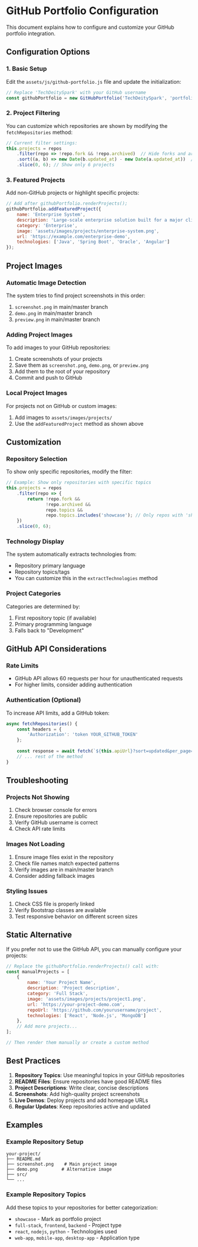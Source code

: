 # GitHub Portfolio Configuration

This document explains how to configure and customize your GitHub portfolio integration.

## Configuration Options

### 1. Basic Setup

Edit the `assets/js/github-portfolio.js` file and update the initialization:

```javascript
// Replace 'TechDeitySpark' with your GitHub username
const githubPortfolio = new GitHubPortfolio('TechDeitySpark', 'portfolio');
```

### 2. Project Filtering

You can customize which repositories are shown by modifying the `fetchRepositories` method:

```javascript
// Current filter settings:
this.projects = repos
    .filter(repo => !repo.fork && !repo.archived)  // Hide forks and archived repos
    .sort((a, b) => new Date(b.updated_at) - new Date(a.updated_at))  // Sort by last updated
    .slice(0, 6); // Show only 6 projects
```

### 3. Featured Projects

Add non-GitHub projects or highlight specific projects:

```javascript
// Add after githubPortfolio.renderProjects();
githubPortfolio.addFeaturedProject({
    name: 'Enterprise System',
    description: 'Large-scale enterprise solution built for a major client.',
    category: 'Enterprise',
    image: 'assets/images/projects/enterprise-system.png',
    url: 'https://example.com/enterprise-demo',
    technologies: ['Java', 'Spring Boot', 'Oracle', 'Angular']
});
```

## Project Images

### Automatic Image Detection

The system tries to find project screenshots in this order:
1. `screenshot.png` in main/master branch
2. `demo.png` in main/master branch  
3. `preview.png` in main/master branch

### Adding Project Images

To add images to your GitHub repositories:

1. Create screenshots of your projects
2. Save them as `screenshot.png`, `demo.png`, or `preview.png`
3. Add them to the root of your repository
4. Commit and push to GitHub

### Local Project Images

For projects not on GitHub or custom images:

1. Add images to `assets/images/projects/`
2. Use the `addFeaturedProject` method as shown above

## Customization

### Repository Selection

To show only specific repositories, modify the filter:

```javascript
// Example: Show only repositories with specific topics
this.projects = repos
    .filter(repo => {
        return !repo.fork && 
               !repo.archived && 
               repo.topics && 
               repo.topics.includes('showcase'); // Only repos with 'showcase' topic
    })
    .slice(0, 6);
```

### Technology Display

The system automatically extracts technologies from:
- Repository primary language
- Repository topics/tags
- You can customize this in the `extractTechnologies` method

### Project Categories

Categories are determined by:
1. First repository topic (if available)
2. Primary programming language
3. Falls back to "Development"

## GitHub API Considerations

### Rate Limits
- GitHub API allows 60 requests per hour for unauthenticated requests
- For higher limits, consider adding authentication

### Authentication (Optional)

To increase API limits, add a GitHub token:

```javascript
async fetchRepositories() {
    const headers = {
        'Authorization': 'token YOUR_GITHUB_TOKEN'
    };
    
    const response = await fetch(`${this.apiUrl}?sort=updated&per_page=20`, { headers });
    // ... rest of the method
}
```

## Troubleshooting

### Projects Not Showing
1. Check browser console for errors
2. Ensure repositories are public
3. Verify GitHub username is correct
4. Check API rate limits

### Images Not Loading
1. Ensure image files exist in the repository
2. Check file names match expected patterns
3. Verify images are in main/master branch
4. Consider adding fallback images

### Styling Issues
1. Check CSS file is properly linked
2. Verify Bootstrap classes are available
3. Test responsive behavior on different screen sizes

## Static Alternative

If you prefer not to use the GitHub API, you can manually configure your projects:

```javascript
// Replace the githubPortfolio.renderProjects() call with:
const manualProjects = [
    {
        name: 'Your Project Name',
        description: 'Project description',
        category: 'Full Stack',
        image: 'assets/images/projects/project1.png',
        url: 'https://your-project-demo.com',
        repoUrl: 'https://github.com/yourusername/project',
        technologies: ['React', 'Node.js', 'MongoDB']
    },
    // Add more projects...
];

// Then render them manually or create a custom method
```

## Best Practices

1. **Repository Topics**: Use meaningful topics in your GitHub repositories
2. **README Files**: Ensure repositories have good README files
3. **Project Descriptions**: Write clear, concise descriptions
4. **Screenshots**: Add high-quality project screenshots
5. **Live Demos**: Deploy projects and add homepage URLs
6. **Regular Updates**: Keep repositories active and updated

## Examples

### Example Repository Setup
```
your-project/
├── README.md
├── screenshot.png    # Main project image
├── demo.png         # Alternative image
├── src/
└── ...
```

### Example Repository Topics
Add these topics to your repositories for better categorization:
- `showcase` - Mark as portfolio project
- `full-stack`, `frontend`, `backend` - Project type
- `react`, `nodejs`, `python` - Technologies used
- `web-app`, `mobile-app`, `desktop-app` - Application type
